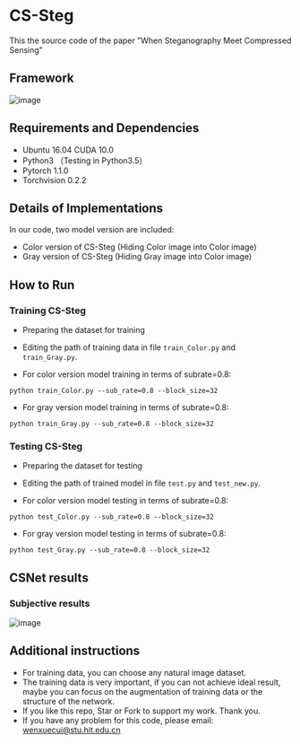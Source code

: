 # CS-Steg

This the source code of the paper "When Steganography Meet Compressed Sensing"

## Framework
![image](https://github.com/WenxueCui/CS-Steg/raw/main/images/framework.jpg)

## Requirements and Dependencies

* Ubuntu 16.04 CUDA 10.0
* Python3 （Testing in Python3.5）
* Pytorch 1.1.0   
* Torchvision 0.2.2

## Details of Implementations

In our code, two model version are included:

* Color version of CS-Steg (Hiding Color image into Color image)
* Gray version of CS-Steg (Hiding Gray image into Color image)

## How to Run

### Training CS-Steg
* Preparing the dataset for training

* Editing the path of training data in file `train_Color.py` and `train_Gray.py`.

* For color version model training in terms of subrate=0.8:

```python train_Color.py --sub_rate=0.8 --block_size=32```

* For gray version model training in terms of subrate=0.8:

```python train_Gray.py --sub_rate=0.8 --block_size=32```

### Testing CS-Steg
* Preparing the dataset for testing

* Editing the path of trained model in file `test.py` and `test_new.py`.

* For color version model testing in terms of subrate=0.8: 

```python test_Color.py --sub_rate=0.8 --block_size=32```

* For gray version model testing in terms of subrate=0.8:

```python test_Gray.py --sub_rate=0.8 --block_size=32```

## CSNet results
### Subjective results

![image](https://github.com/WenxueCui/CS-Steg/raw/main/images/results.jpg)

## Additional instructions

* For training data, you can choose any natural image dataset.
* The training data is very important, if you can not achieve ideal result, maybe you can focus on the augmentation of training data or the structure of the network.
* If you like this repo, Star or Fork to support my work. Thank you.
* If you have any problem for this code, please email: wenxuecui@stu.hit.edu.cn

